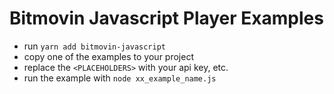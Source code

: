 # Bitmovin Javascript Player Examples

- run `yarn add bitmovin-javascript`
- copy one of the examples to your project
- replace the `<PLACEHOLDERS>` with your api key, etc.
- run the example with `node xx_example_name.js`
